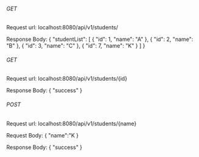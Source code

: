 ###### GET
Request url: localhost:8080/api/v1/students/

Response Body:
{
    "studentList": [
        {
            "id": 1,
            "name": "A"
        },
        {
            "id": 2,
            "name": "B"
        },
        {
            "id": 3,
            "name": "C"
        },
        {
            "id": 7,
            "name": "K"
        }
    ]
}


###### GET
Request url: localhost:8080/api/v1/students/{id}

Response Body:
{
  "success"
}



###### POST

Request url: localhost:8080/api/v1/students/{name}

Request Body:
{
  "name":"K
}

Response Body:
{
  "success"
}


